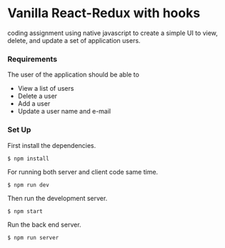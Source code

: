 # Vanilla React-Redux with hooks

coding assignment using native javascript to create a simple UI to view, delete, and update a set of application users.

### Requirements

The user of the application should be able to

* View a list of users
* Delete a user
* Add a user
* Update a user name and e-mail

### Set Up

First install the dependencies.

  `$ npm install`

For running both server and client code same time.

  `$ npm run dev`

Then run the development server.

  `$ npm start`
 
Run the back end server.

  `$ npm run server`
